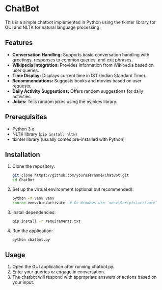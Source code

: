 # ChatBot

This is a simple chatbot implemented in Python using the tkinter library for GUI and NLTK for natural language processing.

## Features

- **Conversation Handling:** Supports basic conversation handling with greetings, responses to common queries, and exit phrases.
- **Wikipedia Integration:** Provides information from Wikipedia based on user queries.
- **Time Display:** Displays current time in IST (Indian Standard Time).
- **Recommendations:** Suggests books and movies based on user requests.
- **Daily Activity Suggestions:** Offers random suggestions for daily activities.
- **Jokes:** Tells random jokes using the pyjokes library.

## Prerequisites

- Python 3.x
- NLTK library (`pip install nltk`)
- tkinter library (usually comes pre-installed with Python)

## Installation

1. Clone the repository:
   ```bash
   git clone https://github.com/yourusername/ChatBot.git
   cd ChatBot
   
2. Set up the virtual environment (optional but recommended):
   ```bash
   python -m venv venv
   source venv/bin/activate  # On Windows use `venv\Scripts\activate`
   
3. Install dependencies:
   ```bash
   pip install -r requirements.txt
   
5. Run the application:
    ```bash
   python chatbot.py

## Usage

1. Open the GUI application after running chatbot.py.
2. Enter your queries or engage in conversation.
3. The chatbot will respond with appropriate answers or actions based on your input.
